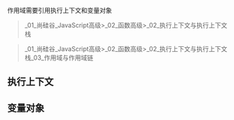 作用域需要引用执行上下文和变量对象
>_01_尚硅谷_JavaScript高级>_02_函数高级>_02_执行上下文与执行上下文栈

>_01_尚硅谷_JavaScript高级>_02_函数高级>_02_执行上下文与执行上下文栈_03_作用域与作用域链

## 执行上下文
## 变量对象